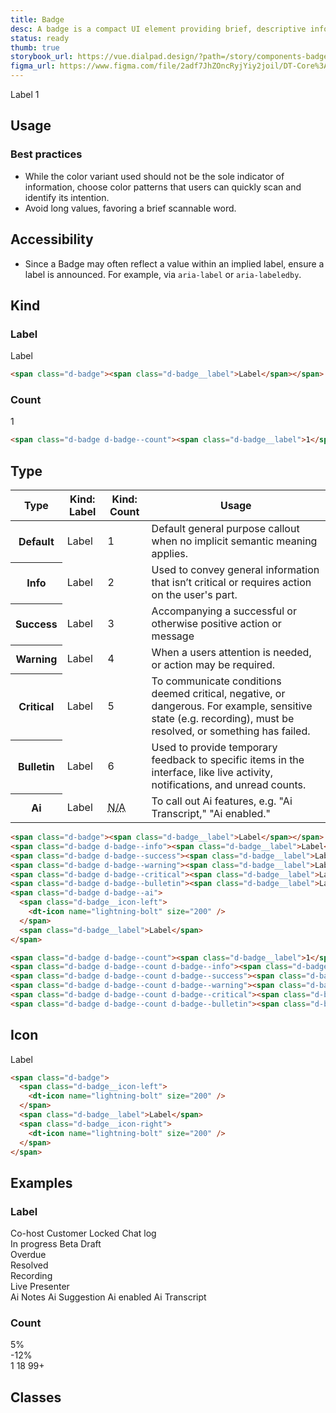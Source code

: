 ```yaml
---
title: Badge
desc: A badge is a compact UI element providing brief, descriptive information about an element and its surrounding context. It is terse, ideally one word.
status: ready
thumb: true
storybook_url: https://vue.dialpad.design/?path=/story/components-badge--default
figma_url: https://www.figma.com/file/2adf7JhZOncRyjYiy2joil/DT-Core%3A-Components-7?node-id=8914%3A21227&viewport=656%2C314%2C0.55&t=xHutRjwo1o5zMTgT-11
---
```


<code-well-header>
  <div class="d-d-flex d-gg8 d-ai-center">
    <span class="d-badge"><span class="d-badge__label">Label</span></span>
    <span class="d-badge d-badge--count"><span class="d-badge__label">1</span></span>
  </div>
</code-well-header>

<!-- <component-combinator component-name="DtBadge" /> -->

## Usage

<dialtone-usage>
<template #do>

- To flag and draw awareness to a specific element or feature of focus. For example, something is unique about that separates it from other like content.
- As a notification system with minimal footprint.
</template>
<template #dont>

- To indicate that interaction by the user is required.
</template>
</dialtone-usage>

### Best practices

- While the color variant used should not be the sole indicator of information, choose color patterns that users can quickly scan and identify its intention.
- Avoid long values, favoring a brief scannable word.

## Accessibility

- Since a Badge may often reflect a value within an implied label, ensure a label is announced. For example, via `aria-label` or `aria-labeledby`.

## Kind

### Label

<code-well-header>
  <span class="d-badge"><span class="d-badge__label">Label</span></span>
</code-well-header>

```html
<span class="d-badge"><span class="d-badge__label">Label</span></span>
```

### Count

<code-well-header>
  <span class="d-badge d-badge--count"><span class="d-badge__label">1</span></span>
</code-well-header>

```html
<span class="d-badge d-badge--count"><span class="d-badge__label">1</span></span>
```

## Type

<table class="d-table dialtone-doc-table d-mb16">
  <thead>
    <tr>
      <th>Type</th>
      <th class="d-ws-nowrap">Kind: <span class="d-fw-normal">Label</span></th>
      <th class="d-ws-nowrap">Kind: <span class="d-fw-normal">Count</span></th>
      <th>Usage</th>
    </tr>
  </thead>
  <tbody>
    <tr>
      <th class="d-ta-left">Default</th>
      <td>
        <span class="d-badge">Label</span>
      </td>
      <td>
        <span class="d-badge d-badge--count"><span class="d-badge__label">1</span></span>
      </td>
      <td>Default general purpose callout when no implicit semantic meaning applies.</td>
    </tr>
    <tr>
      <th class="d-ta-left">Info</th>
      <td>
        <span class="d-badge d-badge--info"><span class="d-badge__label">Label</span></span>
      </td>
      <td>
        <span class="d-badge d-badge--count d-badge--info"><span class="d-badge__label">2</span></span>
      </td>
      <td>Used to convey general information that isn’t critical or requires action on the user's part.</td>
    </tr>
    <tr>
      <th class="d-ta-left">Success</th>
      <td>
        <span class="d-badge d-badge--success"><span class="d-badge__label">Label</span></span>
      </td>
      <td>
        <span class="d-badge d-badge--count d-badge--success"><span class="d-badge__label">3</span></span>
      </td>
      <td>Accompanying a successful or otherwise positive action or message</td>
    </tr>
    <tr>
      <th class="d-ta-left">Warning</th>
      <td>
        <span class="d-badge d-badge--warning"><span class="d-badge__label">Label</span></span>
      </td>
      <td>
        <span class="d-badge d-badge--count d-badge--warning"><span class="d-badge__label">4</span></span>
      </td>
      <td>When a users attention is needed, or action may be required.</td>
    </tr>
    <tr>
      <th class="d-ta-left">Critical</th>
      <td>
        <span class="d-badge d-badge--critical"><span class="d-badge__label">Label</span></span>
      </td>
      <td>
        <span class="d-badge d-badge--count d-badge--critical"><span class="d-badge__label">5</span></span>
      </td>
      <td>To communicate conditions deemed critical, negative, or dangerous. For example, sensitive state (e.g. recording), must be resolved, or something has failed.</td>
    </tr>
    <tr>
      <th class="d-ta-left">Bulletin</th>
      <td>
        <span class="d-badge d-badge--bulletin"><span class="d-badge__label">Label</span></span>
      </td>
      <td>
        <span class="d-badge d-badge--count d-badge--bulletin"><span class="d-badge__label">6</span></span>
      </td>
      <td>Used to provide temporary feedback to specific items in the interface, like live activity, notifications, and unread counts. </td>
    </tr>
    <tr>
      <th class="d-ta-left">Ai</th>
      <td>
        <span class="d-badge d-badge--ai">
          <span class="d-badge__icon-left">
            <dt-icon name="dialpad-ai" size="200" />
          </span>
          <span class="d-badge__label">Label</span>
        </span>
      </td>
      <td><abbr class="d-fc-black-400 d-td-none d-fs-100" title="Not applicable">N/A</abbr></td>
      <td>To call out Ai features, e.g. "Ai Transcript," "Ai enabled."</td>
    </tr>
  </tbody>
</table>

```html
<span class="d-badge"><span class="d-badge__label">Label</span></span>
<span class="d-badge d-badge--info"><span class="d-badge__label">Label</span></span>
<span class="d-badge d-badge--success"><span class="d-badge__label">Label</span></span>
<span class="d-badge d-badge--warning"><span class="d-badge__label">Label</span></span>
<span class="d-badge d-badge--critical"><span class="d-badge__label">Label</span></span>
<span class="d-badge d-badge--bulletin"><span class="d-badge__label">Label</span></span>
<span class="d-badge d-badge--ai">
  <span class="d-badge__icon-left">
    <dt-icon name="lightning-bolt" size="200" />
  </span>
  <span class="d-badge__label">Label</span>
</span>

<span class="d-badge d-badge--count"><span class="d-badge__label">1</span></span>
<span class="d-badge d-badge--count d-badge--info"><span class="d-badge__label">2</span></span>
<span class="d-badge d-badge--count d-badge--success"><span class="d-badge__label">3</span></span>
<span class="d-badge d-badge--count d-badge--warning"><span class="d-badge__label">4</span></span>
<span class="d-badge d-badge--count d-badge--critical"><span class="d-badge__label">5</span></span>
<span class="d-badge d-badge--count d-badge--bulletin"><span class="d-badge__label">6</span></span>
```

## Icon

<code-well-header>
  <span class="d-badge">
    <span class="d-badge__icon-left">
      <dt-icon name="lightning-bolt" size="200" />
    </span>
    <span class="d-badge__label">Label</span>
    <span class="d-badge__icon-right">
      <dt-icon name="lightning-bolt" size="200" />
    </span>
  </span>
</code-well-header>

```html
<span class="d-badge">
  <span class="d-badge__icon-left">
    <dt-icon name="lightning-bolt" size="200" />
  </span>
  <span class="d-badge__label">Label</span>
  <span class="d-badge__icon-right">
    <dt-icon name="lightning-bolt" size="200" />
  </span>
</span>
```

## Examples

### Label

<code-well-header>
  <div>
    <div class="d-d-flex d-gg8 d-ai-center">
      <span class="d-badge">Co-host</span>
      <span class="d-badge">Customer</span>
      <span class="d-badge">
        <span class="d-badge__icon-left">
          <dt-icon name="lock" size="200" />
        </span>
        <span class="d-badge__label">Locked</span>
        </span>
      <span class="d-badge">
        <span class="d-badge__icon-left">
          <dt-icon name="message" size="200" />
        </span>
        <span class="d-badge__label">Chat log</span>
      </span>
    </div>
  </div>
  <div>
    <div class="d-d-flex d-gg8 d-ai-center">
      <span class="d-badge d-badge--info"><span class="d-badge__label">In progress</span></span>
      <span class="d-badge d-badge--info"><span class="d-badge__label">Beta</span></span>
      <span class="d-badge d-badge--info"><span class="d-badge__label">Draft</span></span>
    </div>
  </div>
  <div>
    <div class="d-d-flex d-gg8 d-ai-center">
      <span class="d-badge d-badge--warning"><span class="d-badge__label">Overdue</span></span>
    </div>
  </div>
  <div>
    <div class="d-d-flex d-gg8 d-ai-center">
      <span class="d-badge d-badge--success"><span class="d-badge__label">Resolved</span></span>
    </div>
  </div>
  <div>
    <div class="d-d-flex d-gg8 d-ai-center">
      <span class="d-badge d-badge--critical">
        <span class="d-badge__icon-left">
          <dt-icon name="record-filled" size="200" />
        </span>
        <span class="d-badge__label">Recording</span>
      </span>
    </div>
  </div>
  <div>
    <div class="d-d-flex d-gg8 d-ai-center">
      <span class="d-badge d-badge--bulletin"><span class="d-badge__label">Live</span></span>
      <span class="d-badge d-badge--bulletin"><span class="d-badge__label">Presenter</span></span>
    </div>
  </div>
  <div>
    <div class="d-d-flex d-gg8 d-ai-center">
      <span class="d-badge d-badge--ai">
        <span class="d-badge__icon-left">
          <dt-icon name="dialpad-ai" size="200" />
        </span>
        <span class="d-vi-visible-sr">Ai</span>
        <span class="d-badge__label">Notes</span>
      </span>
      <span class="d-badge d-badge--ai">
        <span class="d-badge__icon-left">
          <dt-icon name="dialpad-ai" size="200" />
        </span>
        <span class="d-vi-visible-sr">Ai</span>
        <span class="d-badge__label">Suggestion</span>
      </span>
      <span class="d-badge d-badge--ai">
        <span class="d-badge__icon-left">
          <dt-icon name="dialpad-ai" size="200" />
        </span>
        <span class="d-vi-visible-sr">Ai</span>
        <span class="d-badge__label">enabled</span>
      </span>
      <span class="d-badge d-badge--ai">
        <span class="d-badge__icon-left">
          <dt-icon name="dialpad-ai" size="200" />
        </span>
        <span class="d-vi-visible-sr">Ai</span>
        <span class="d-badge__label">Transcript</span>
      </span>
    </div>
  </div>
</code-well-header>

### Count

<code-well-header>
  <div>
    <div class="d-d-flex d-gg8 d-ai-center">
      <span class="d-badge d-badge--count d-badge--success">
        <span class="d-badge__icon-left">
          <dt-icon name="arrow-up" size="200" />
        </span>
        <span class="d-badge__label">5%</span>
      </span>
    </div>
  </div>
  <div>
    <div class="d-d-flex d-gg8 d-ai-center">
      <span class="d-badge d-badge--count d-badge--critical">
        <span class="d-badge__icon-left">
          <dt-icon name="arrow-down" size="200" />
        </span>
        <span class="d-badge__label">-12%</span>
      </span>
    </div>
  </div>
  <div>
    <div class="d-d-flex d-gg8 d-ai-center">
      <span class="d-badge d-badge--count d-badge--bulletin"><span class="d-badge__label">1</span></span>
      <span class="d-badge d-badge--count d-badge--bulletin"><span class="d-badge__label">18</span></span>
      <span class="d-badge d-badge--count d-badge--bulletin"><span class="d-badge__label">99+</span></span>
    </div>
  </div>
</code-well-header>

## Classes

<component-class-table component-name="badge"></component-class-table>

<script setup>
  import { classes } from '@data/badge.json';
  import DialtoneUsage from '@baseComponents/DialtoneUsage.vue';
</script>
